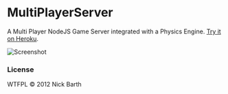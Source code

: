 # MultiPlayerServer

A Multi Player NodeJS Game Server integrated with a Physics Engine. [Try it on Heroku](http://multiplayerserver.herokuapp.com/).

![Screenshot](https://raw.githubusercontent.com/nickbarth/MultiPlayerServer/master/screenshot.png "Screenshot")

### License
WTFPL &copy; 2012 Nick Barth
